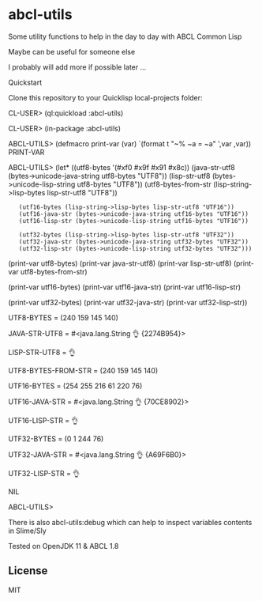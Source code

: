 # abcl-utils

Some utility functions to help in the day to day with ABCL Common Lisp

Maybe can be useful for someone else

I probably will add more if possible later ...

Quickstart

Clone this repository to your Quicklisp local-projects folder:

CL-USER> (ql:quickload :abcl-utils)

CL-USER> (in-package :abcl-utils)

ABCL-UTILS> (defmacro print-var (var)
              `(format t "~% ~a = ~a" ',var ,var))
PRINT-VAR

ABCL-UTILS> (let* ((utf8-bytes '(#xf0 #x9f #x91 #x8c))
       (java-str-utf8 (bytes->unicode-java-string utf8-bytes "UTF8"))
       (lisp-str-utf8 (bytes->unicode-lisp-string utf8-bytes "UTF8"))
       (utf8-bytes-from-str (lisp-string->lisp-bytes lisp-str-utf8 "UTF8"))

       (utf16-bytes (lisp-string->lisp-bytes lisp-str-utf8 "UTF16"))
       (utf16-java-str (bytes->unicode-java-string utf16-bytes "UTF16"))
       (utf16-lisp-str (bytes->unicode-lisp-string utf16-bytes "UTF16"))

       (utf32-bytes (lisp-string->lisp-bytes lisp-str-utf8 "UTF32"))
       (utf32-java-str (bytes->unicode-java-string utf32-bytes "UTF32"))
       (utf32-lisp-str (bytes->unicode-lisp-string utf32-bytes "UTF32")))

  (print-var utf8-bytes)
  (print-var java-str-utf8)
  (print-var lisp-str-utf8)
  (print-var utf8-bytes-from-str)

  (print-var utf16-bytes)
  (print-var utf16-java-str)
  (print-var utf16-lisp-str)

  (print-var utf32-bytes)
  (print-var utf32-java-str)
  (print-var utf32-lisp-str))

UTF8-BYTES = (240 159 145 140)

JAVA-STR-UTF8 = #<java.lang.String 👌 {2274B954}>

LISP-STR-UTF8 = 👌

UTF8-BYTES-FROM-STR = (240 159 145 140)

UTF16-BYTES = (254 255 216 61 220 76)

UTF16-JAVA-STR = #<java.lang.String 👌 {70CE8902}>

UTF16-LISP-STR = 👌

UTF32-BYTES = (0 1 244 76)

UTF32-JAVA-STR = #<java.lang.String 👌 {A69F6B0}>

UTF32-LISP-STR = 👌

NIL

ABCL-UTILS>


There is also abcl-utils:debug which can help to inspect variables contents in Slime/Sly

Tested on OpenJDK 11 & ABCL 1.8

## License

MIT
